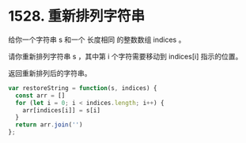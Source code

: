 # 1528. 重新排列字符串
给你一个字符串 s 和一个 长度相同 的整数数组 indices 。

请你重新排列字符串 s ，其中第 i 个字符需要移动到 indices[i] 指示的位置。

返回重新排列后的字符串。

```js
var restoreString = function(s, indices) {
  const arr = []
  for (let i = 0; i < indices.length; i++) {
    arr[indices[i]] = s[i]
  }
  return arr.join('')
};
```